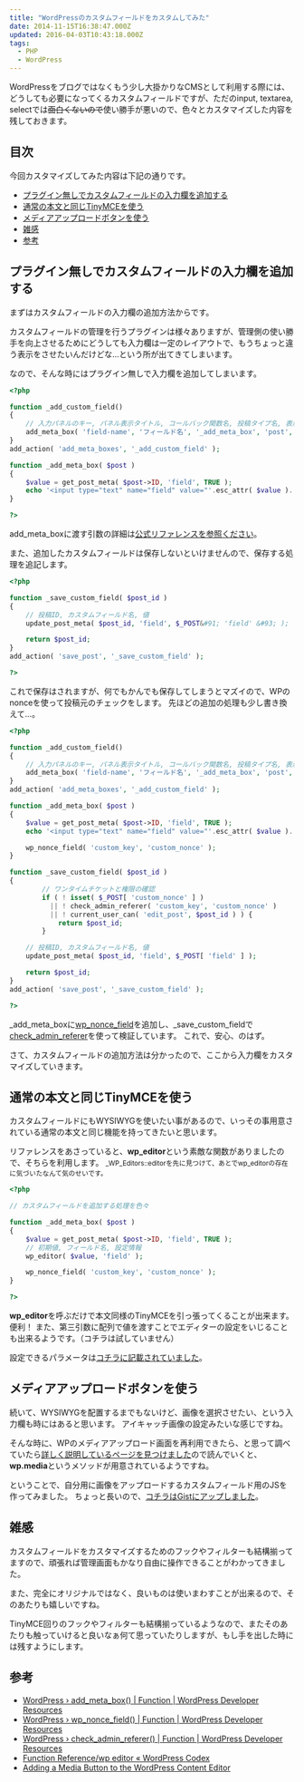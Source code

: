 ```yaml
---
title: "WordPressのカスタムフィールドをカスタムしてみた"
date: 2014-11-15T16:38:47.000Z
updated: 2016-04-03T10:43:18.000Z
tags:
  - PHP
  - WordPress
---
```


WordPressをブログではなくもう少し大掛かりなCMSとして利用する際には、どうしても必要になってくるカスタムフィールドですが、ただのinput, textarea, selectでは<del datetime="2014-11-15T02:22:31+00:00">面白くないので</del>使い勝手が悪いので、色々とカスタマイズした内容を残しておきます。


## 目次

今回カスタマイズしてみた内容は下記の通りです。

- [プラグイン無しでカスタムフィールドの入力欄を追加する](#add-customfield)
- [通常の本文と同じTinyMCEを使う](#tinymce)
- [メディアアップロードボタンを使う](#media)
- [雑感](#other)
- [参考](#reference)


## <a name="add-customfield">プラグイン無しでカスタムフィールドの入力欄を追加する</a>

まずはカスタムフィールドの入力欄の追加方法からです。

カスタムフィールドの管理を行うプラグインは様々ありますが、管理側の使い勝手を向上させるためにどうしても入力欄は一定のレイアウトで、もうちょっと違う表示をさせたいんだけどな…という所が出てきてしまいます。

なので、そんな時にはプラグイン無しで入力欄を追加してしまいます。

```php
<?php

function _add_custom_field()
{
    // 入力パネルのキー, パネル表示タイトル, コールバック関数名, 投稿タイプ名, 表示位置, 優先度, コールバック関数に渡す変数
    add_meta_box( 'field-name', 'フィールド名', '_add_meta_box', 'post', 'advanced', 'default', NULL );
}
add_action( 'add_meta_boxes', '_add_custom_field' );

function _add_meta_box( $post )
{
    $value = get_post_meta( $post->ID, 'field', TRUE );
    echo '<input type="text" name="field" value="'.esc_attr( $value ).'">';
}

?>
```

add_meta_boxに渡す引数の詳細は[公式リファレンスを参照ください](https://developer.wordpress.org/reference/functions/add_meta_box/)。

また、追加したカスタムフィールドは保存しないといけませんので、保存する処理を追記します。

```php
<?php

function _save_custom_field( $post_id )
{
    // 投稿ID, カスタムフィールド名, 値
    update_post_meta( $post_id, 'field', $_POST&#91; 'field' &#93; );

    return $post_id;
}
add_action( 'save_post', '_save_custom_field' );

?>
```

これで保存はされますが、何でもかんでも保存してしまうとマズイので、WPのnonceを使って投稿元のチェックをします。
 先ほどの追加の処理も少し書き換えて…。

```php
<?php

function _add_custom_field()
{
    // 入力パネルのキー, パネル表示タイトル, コールバック関数名, 投稿タイプ名, 表示位置, 優先度, コールバック関数に渡す変数
    add_meta_box( 'field-name', 'フィールド名', '_add_meta_box', 'post', 'advanced', 'default', NULL );
}
add_action( 'add_meta_boxes', '_add_custom_field' );

function _add_meta_box( $post )
{
    $value = get_post_meta( $post->ID, 'field', TRUE );
    echo '<input type="text" name="field" value="'.esc_attr( $value ).'">';

    wp_nonce_field( 'custom_key', 'custom_nonce' );
}

function _save_custom_field( $post_id )
{
        // ワンタイムチケットと権限の確認
        if ( ! isset( $_POST[ 'custom_nonce' ] )
          || ! check_admin_referer( 'custom_key', 'custom_nonce' )
          || ! current_user_can( 'edit_post', $post_id ) ) {
            return $post_id;
        }

    // 投稿ID, カスタムフィールド名, 値
    update_post_meta( $post_id, 'field', $_POST[ 'field' ] );

    return $post_id;
}
add_action( 'save_post', '_save_custom_field' );

?>
```

_add_meta_boxに[wp_nonce_field](https://developer.wordpress.org/reference/functions/wp_nonce_field/)を追加し、_save_custom_fieldで[check_admin_referer](https://developer.wordpress.org/reference/functions/check_admin_referer/)を使って検証しています。
 これで、安心、のはず。

さて、カスタムフィールドの追加方法は分かったので、ここから入力欄をカスタマイズしていきます。


## <a name="tinymce">通常の本文と同じTinyMCEを使う</a>

カスタムフィールドにもWYSIWYGを使いたい事があるので、いっその事用意されている通常の本文と同じ機能を持ってきたいと思います。

リファレンスをあさっていると、**wp_editor**という素敵な関数がありましたので、そちらを利用します。
<small>_WP_Editors::editorを先に見つけて、あとでwp_editorの存在に気づいたなんて気のせいです。</small>

```php
<?php

// カスタムフィールドを追加する処理を色々

function _add_meta_box( $post )
{
    $value = get_post_meta( $post->ID, 'field', TRUE );
    // 初期値, フィールド名, 設定情報
    wp_editor( $value, 'field' );

    wp_nonce_field( 'custom_key', 'custom_nonce' );
}

?>
```

**wp_editor**を呼ぶだけで本文同様のTinyMCEを引っ張ってくることが出来ます。便利！
 また、第三引数に配列で値を渡すことでエディターの設定をいじることも出来るようです。（コチラは試していません）

設定できるパラメータは[コチラに記載されていました](http://codex.wordpress.org/Function_Reference/wp_editor)。


## <a name="media">メディアアップロードボタンを使う</a>

続いて、WYSIWYGを配置するまでもないけど、画像を選択させたい、という入力欄も時にはあると思います。
 アイキャッチ画像の設定みたいな感じですね。

そんな時に、WPのメディアアップロード画面を再利用できたら、と思って調べていたら[詳しく説明しているページを見つけました](http://www.sitepoint.com/adding-a-media-button-to-the-content-editor/)ので読んでいくと、**wp.media**というメソッドが用意されているようですね。

ということで、自分用に画像をアップロードするカスタムフィールド用のJSを作ってみました。
 ちょっと長いので、[コチラはGistにアップしました](https://gist.github.com/sushat4692/33df8a65474798fca0c6)。


## <a name="other">雑感</a>

カスタムフィールドをカスタマイズするためのフックやフィルターも結構揃ってますので、頑張れば管理画面もかなり自由に操作できることがわかってきました。

また、完全にオリジナルではなく、良いものは使いまわすことが出来るので、そのあたりも嬉しいですね。

TinyMCE回りのフックやフィルターも結構揃っているようなので、またそのあたりも触っていけると良いなぁ何て思っていたりしますが、もし手を出した時には残すようにします。


## <a name="reference">参考</a>

- [WordPress › add_meta_box() | Function | WordPress Developer Resources](https://developer.wordpress.org/reference/functions/add_meta_box/)
- [WordPress › wp_nonce_field() | Function | WordPress Developer Resources](https://developer.wordpress.org/reference/functions/wp_nonce_field/)
- [WordPress › check_admin_referer() | Function | WordPress Developer Resources](https://developer.wordpress.org/reference/functions/check_admin_referer/)
- [Function Reference/wp editor « WordPress Codex](http://codex.wordpress.org/Function_Reference/wp_editor)
- [Adding a Media Button to the WordPress Content Editor](http://www.sitepoint.com/adding-a-media-button-to-the-content-editor/)